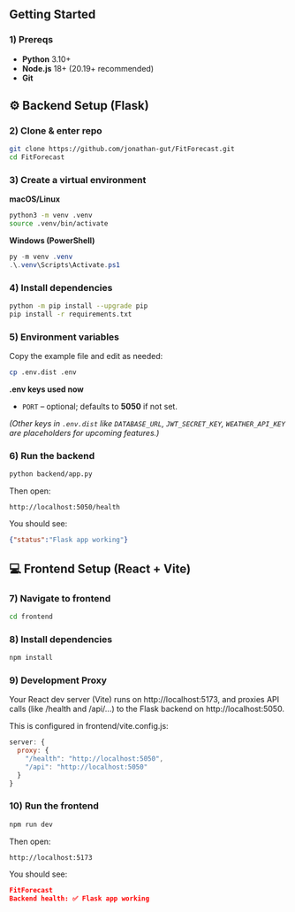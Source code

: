 ## Getting Started 

### 1) Prereqs
- **Python** 3.10+
- **Node.js** 18+ (20.19+ recommended)
- **Git**

## ⚙️ Backend Setup (Flask)

### 2) Clone & enter repo
```bash
git clone https://github.com/jonathan-gut/FitForecast.git
cd FitForecast
```

### 3) Create a virtual environment
**macOS/Linux**
```bash
python3 -m venv .venv
source .venv/bin/activate
```
**Windows (PowerShell)**
```powershell
py -m venv .venv
.\.venv\Scripts\Activate.ps1
```

### 4) Install dependencies
```bash
python -m pip install --upgrade pip
pip install -r requirements.txt
```

### 5) Environment variables
Copy the example file and edit as needed:
```bash
cp .env.dist .env
```
**.env keys used now**
- `PORT` – optional; defaults to **5050** if not set.

*(Other keys in `.env.dist` like `DATABASE_URL`, `JWT_SECRET_KEY`, `WEATHER_API_KEY` are placeholders for upcoming features.)*

### 6) Run the backend
```bash
python backend/app.py
```
Then open:
```
http://localhost:5050/health
```
You should see:
```json
{"status":"Flask app working"}
```

## 💻 Frontend Setup (React + Vite)

### 7) Navigate to frontend 

```bash
cd frontend
```

### 8) Install dependencies
```bash
npm install
```

### 9) Development Proxy

Your React dev server (Vite) runs on http://localhost:5173,
and proxies API calls (like /health and /api/...) to the Flask backend on http://localhost:5050.

This is configured in frontend/vite.config.js:

```js
server: {
  proxy: {
    "/health": "http://localhost:5050",
    "/api": "http://localhost:5050"
  }
}
```

### 10) Run the frontend

```bash
npm run dev
```
Then open:
```
http://localhost:5173
```
You should see:
```json
FitForecast
Backend health: ✅ Flask app working
```



